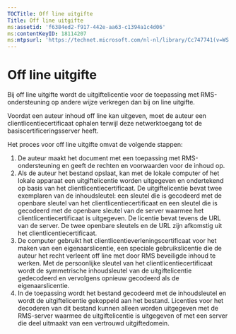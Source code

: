 ```yaml
---
TOCTitle: Off line uitgifte
Title: Off line uitgifte
ms:assetid: 'f6384ed2-f917-442e-aa63-c1394a1c4d06'
ms:contentKeyID: 18114207
ms:mtpsurl: 'https://technet.microsoft.com/nl-nl/library/Cc747741(v=WS.10)'
---
```


Off line uitgifte
=================

Bij off line uitgifte wordt de uitgiftelicentie voor de toepassing met RMS-ondersteuning op andere wijze verkregen dan bij on line uitgifte.

Voordat een auteur inhoud off line kan uitgeven, moet de auteur een clientlicentiecertificaat ophalen terwijl deze netwerktoegang tot de basiscertificeringsserver heeft.

Het proces voor off line uitgifte omvat de volgende stappen:

1.  De auteur maakt het document met een toepassing met RMS-ondersteuning en geeft de rechten en voorwaarden voor de inhoud op.
2.  Als de auteur het bestand opslaat, kan met de lokale computer of het lokale apparaat een uitgiftelicentie worden uitgegeven en ondertekend op basis van het clientlicentiecertificaat.
    De uitgiftelicentie bevat twee exemplaren van de inhoudsleutel: een sleutel die is gecodeerd met de openbare sleutel van het clientlicentiecertificaat en een sleutel die is gecodeerd met de openbare sleutel van de server waarmee het clientlicentiecertificaat is uitgegeven. De licentie bevat tevens de URL van de server. De twee openbare sleutels en de URL zijn afkomstig uit het clientlicentiecertificaat.
3.  De computer gebruikt het clientlicentieverleningscertificaat voor het maken van een eigenaarslicentie, een speciale gebruikslicentie die de auteur het recht verleent off line met door RMS beveiligde inhoud te werken. Met de persoonlijke sleutel van het clientlicentiecertificaat wordt de symmetrische inhoudsleutel van de uitgiftelicentie gedecodeerd en vervolgens opnieuw gecodeerd als de eigenaarslicentie.
4.  In de toepassing wordt het bestand gecodeerd met de inhoudsleutel en wordt de uitgiftelicentie gekoppeld aan het bestand. Licenties voor het decoderen van dit bestand kunnen alleen worden uitgegeven met de RMS-server waarmee de uitgiftelicentie is uitgegeven of met een server die deel uitmaakt van een vertrouwd uitgiftedomein.

